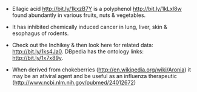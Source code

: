 
* Ellagic acid http://bit.ly/1kxzB7Y is a polyphenol http://bit.ly/1kLxl8w found abundantly in various fruits, nuts & vegetables.
* It has inhibited chemically induced cancer in lung, liver, skin & esophagus of rodents. 
* Check out the Inchikey &amp; then look here for related data: http://bit.ly/1ks4Ja0. DBpedia has the ontology links: http://bit.ly/1x7x89y.

* When derived from chokeberries (http://en.wikipedia.org/wiki/Aronia) it may be an ativiral agent and be useful as an influenza therapeutic (http://www.ncbi.nlm.nih.gov/pubmed/24012672)
